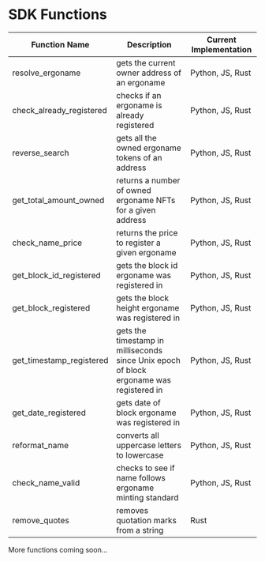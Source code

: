 # SDK Functions

| Function Name     | Description                                   | Current Implementation |
| ----------------- | --------------------------------------------- | ---------------------- |
| resolve\_ergoname | gets the current owner address of an ergoname | Python, JS, Rust       |
| check_already_registered | checks if an ergoname is already registered | Python, JS, Rust |
| reverse_search | gets all the owned ergoname tokens of an address | Python, JS, Rust |
| get_total_amount_owned | returns a number of owned ergoname NFTs for a given address | Python, JS, Rust |
| check_name_price | returns the price to register a given ergoname | Python, JS, Rust |
| get_block_id_registered | gets the block id ergoname was registered in | Python, JS, Rust |
| get_block_registered | gets the block height ergoname was registered in | Python, JS, Rust |
| get_timestamp_registered | gets the timestamp in milliseconds since Unix epoch of block ergoname was registered in | Python, JS, Rust |
| get_date_registered | gets date of block ergoname was registered in | Python, JS, Rust |
| reformat_name | converts all uppercase letters to lowercase | Python, JS, Rust |
| check_name_valid | checks to see if name follows ergoname minting standard | Python, JS, Rust |
| remove\_quotes    | removes quotation marks from a string         | Rust                   |

More functions coming soon...